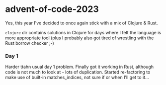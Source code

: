 # advent-of-code-2023

Yes, this year I've decided to once again stick with a mix of Clojure & Rust.

`clojure` dir contains solutions in Clojure for days where I felt the language is more appropriate tool
(plus I probably also got tired of wrestling with the Rust borrow checker ;-)

### Day 1

Harder ttahn usual day 1 problem. Finally got it working in Rust, although code is not much to look at - 
lots of duplication. Started re-factoring to make use of built-in matches_indices, not sure if or when I'll 
get to it...
